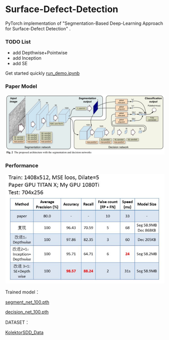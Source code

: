 # Surface-Defect-Detection
PyTorch implementation of "Segmentation-Based Deep-Learning Approach for Surface-Defect Detection" .



### TODO List

* add Depthwise+Pointwise 
* add Inception
* add SE

Get started quickly [run_demo.ipynb](https://github.com/mengcius/Surface-Defect-Detection/blob/master/run_demo.ipynb)



### Paper Model

![model](./image/model.png)



### Performance

![1577236972283](./image/per.JPG)



Trained model：

[segment_net_100.pth](https://mengcius.coding.net/s/0d5a3e8f-2305-47c6-a85f-5954e005dfaa)

[decision_net_100.pth](https://github.com/mengcius/Surface-Defect-Detection/blob/master/saved_models/decision_net_100.pth)


DATASET：

[KolektorSDD_Data](https://mengcius.coding.net/api/share/download/2e3e085d-d26c-4c63-b57d-a3f066443d89)
